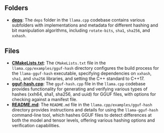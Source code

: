 ## Folders
- **[deps](gguf-hash/deps.driver.md)**: The `deps` folder in the `llama.cpp` codebase contains various subfolders with implementations and metadata for different hashing and bit manipulation algorithms, including `rotate-bits`, `sha1`, `sha256`, and `xxhash`.

## Files
- **[CMakeLists.txt](gguf-hash/CMakeLists.txt.driver.md)**: The `CMakeLists.txt` file in the `llama.cpp/examples/gguf-hash` directory configures the build process for the `llama-gguf-hash` executable, specifying dependencies on `xxhash`, `sha1`, and `sha256` libraries, and setting the C++ standard to C++17.
- **[gguf-hash.cpp](gguf-hash/gguf-hash.cpp.driver.md)**: The `gguf-hash.cpp` file in the `llama.cpp` codebase provides functionality for generating and verifying various types of hashes (xxh64, sha1, sha256, and uuid) for GGUF files, with options for checking against a manifest file.
- **[README.md](gguf-hash/README.md.driver.md)**: The `README.md` file in the `llama.cpp/examples/gguf-hash` directory provides instructions and details for using the `llama-gguf-hash` command-line tool, which hashes GGUF files to detect differences at both the model and tensor levels, offering various hashing options and verification capabilities.
